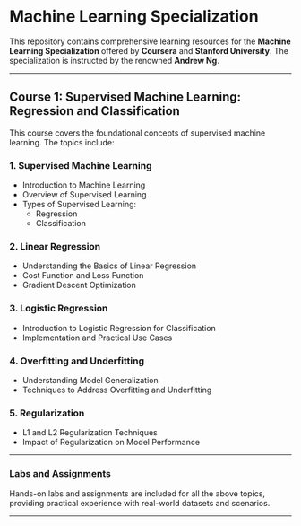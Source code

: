 # **Machine Learning Specialization**

This repository contains comprehensive learning resources for the **Machine Learning Specialization** offered by **Coursera** and **Stanford University**. The specialization is instructed by the renowned **Andrew Ng**.

---

## **Course 1: Supervised Machine Learning: Regression and Classification**

This course covers the foundational concepts of supervised machine learning. The topics include:

### **1. Supervised Machine Learning**
   - Introduction to Machine Learning
   - Overview of Supervised Learning
   - Types of Supervised Learning:
     - Regression
     - Classification

### **2. Linear Regression**
   - Understanding the Basics of Linear Regression
   - Cost Function and Loss Function
   - Gradient Descent Optimization

### **3. Logistic Regression**
   - Introduction to Logistic Regression for Classification
   - Implementation and Practical Use Cases

### **4. Overfitting and Underfitting**
   - Understanding Model Generalization
   - Techniques to Address Overfitting and Underfitting

### **5. Regularization**
   - L1 and L2 Regularization Techniques
   - Impact of Regularization on Model Performance

---

### **Labs and Assignments**
Hands-on labs and assignments are included for all the above topics, providing practical experience with real-world datasets and scenarios.

---